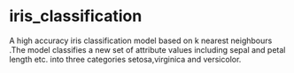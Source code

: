 # iris_classification
A high accuracy iris classification model based on k nearest neighbours .The model classifies a new set of attribute values including sepal and petal length etc.  into three categories setosa,virginica and versicolor.
